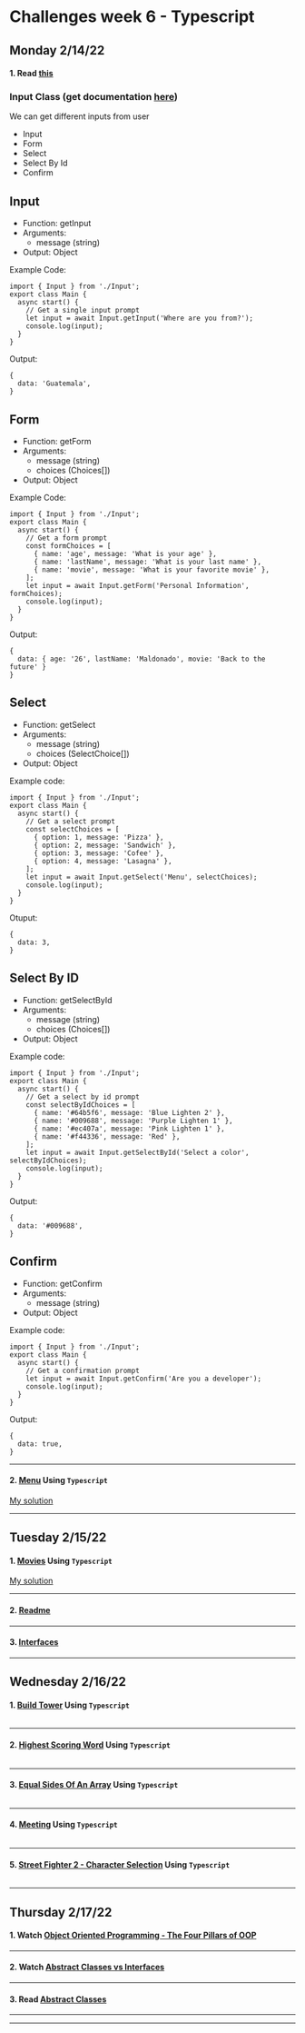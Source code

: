 # Challenges week 6 - Typescript

## Monday 2/14/22

#### 1. Read [this](https://github.com/corecodeio/bootcamp-from-scratch/blob/main/src/technologies/2022/week6/Example/Input.md)

### Input Class (get documentation [here](https://github.com/devarenas/core-code/blob/bb196f48ba142b8e83e704d23891230340a61653/src/source_links/input.ts))
We can get different inputs from user
* Input
* Form
* Select
* Select By Id
* Confirm

## Input

* Function: getInput
* Arguments:
  * message (string)
* Output: Object

Example Code:
```
import { Input } from './Input';
export class Main {
  async start() {
    // Get a single input prompt
    let input = await Input.getInput('Where are you from?');
    console.log(input);
  }
}
```

Output:
```
{
  data: 'Guatemala',
}
```

## Form

* Function: getForm
* Arguments:
  * message (string)
  * choices (Choices[])
* Output: Object

Example Code:
```
import { Input } from './Input';
export class Main {
  async start() {
    // Get a form prompt
    const formChoices = [
      { name: 'age', message: 'What is your age' },
      { name: 'lastName', message: 'What is your last name' },
      { name: 'movie', message: 'What is your favorite movie' },
    ];
    let input = await Input.getForm('Personal Information', formChoices);
    console.log(input);
  }
}
```

Output:
```
{
  data: { age: '26', lastName: 'Maldonado', movie: 'Back to the future' }
}
```
## Select
* Function: getSelect
* Arguments:
  * message (string)
  * choices (SelectChoice[])
* Output: Object

Example code:
```
import { Input } from './Input';
export class Main {
  async start() {
    // Get a select prompt
    const selectChoices = [
      { option: 1, message: 'Pizza' },
      { option: 2, message: 'Sandwich' },
      { option: 3, message: 'Cofee' },
      { option: 4, message: 'Lasagna' },
    ];
    let input = await Input.getSelect('Menu', selectChoices);
    console.log(input);
  }
}
```
Otuput:
```
{
  data: 3,
}
```

## Select By ID
* Function: getSelectById
* Arguments:
  * message (string)
  * choices (Choices[])
* Output: Object

Example code:
```
import { Input } from './Input';
export class Main {
  async start() {
    // Get a select by id prompt
    const selectByIdChoices = [
      { name: '#64b5f6', message: 'Blue Lighten 2' },
      { name: '#009688', message: 'Purple Lighten 1' },
      { name: '#ec407a', message: 'Pink Lighten 1' },
      { name: '#f44336', message: 'Red' },
    ];
    let input = await Input.getSelectById('Select a color', selectByIdChoices);
    console.log(input);
  }
}
```

Output:
```
{
  data: '#009688',
}
```

## Confirm
* Function: getConfirm
* Arguments:
  * message (string)
* Output: Object

Example code:
```
import { Input } from './Input';
export class Main {
  async start() {
    // Get a confirmation prompt
    let input = await Input.getConfirm('Are you a developer');
    console.log(input);
  }
}
```
Output:
```
{
  data: true,
}
````


***
#### 2. [Menu](https://github.com/corecodeio/bootcamp-from-scratch/blob/main/src/technologies/2022/week6/Exercices/E0/desc/ED0W6.md) Using ``Typescript``

[My solution](https://github.com/devarenas/menu_typescript)

***
## Tuesday 2/15/22

#### 1. [Movies](https://github.com/corecodeio/bootcamp-from-scratch/blob/main/src/technologies/2022/week6/Exercices/E1/desc/ED1W6.md) Using ``Typescript``

[My solution](https://github.com/devarenas/movie_typescript)

***
#### 2. [Readme](https://github.com/corecodeio/bootcamp-from-scratch/blob/main/src/technologies/2022/week6/Exercices/E2/desc/ED2W6.md)


***
#### 3. [Interfaces](https://docs.microsoft.com/en-us/learn/modules/typescript-implement-interfaces/)


***
## Wednesday 2/16/22

#### 1. [Build Tower](https://www.codewars.com/kata/576757b1df89ecf5bd00073b/train/typescript) Using ``Typescript``

```
```


***
#### 2. [Highest Scoring Word](https://www.codewars.com/kata/57eb8fcdf670e99d9b000272/train/typescript) Using ``Typescript``

```
```


***
#### 3. [Equal Sides Of An Array](https://www.codewars.com/kata/5679aa472b8f57fb8c000047/train/typescript) Using ``Typescript``

```
```


***
#### 4. [Meeting](https://www.codewars.com/kata/59df2f8f08c6cec835000012/train/typescript) Using ``Typescript``

```
```


***
#### 5. [Street Fighter 2 - Character Selection](https://www.codewars.com/kata/5853213063adbd1b9b0000be/train/typescript) Using ``Typescript``

```
```


***
## Thursday 2/17/22

#### 1. Watch [Object Oriented Programming - The Four Pillars of OOP](https://www.youtube.com/watch?v=1ONhXmQuWP8)


***
#### 2. Watch [Abstract Classes vs Interfaces](https://www.youtube.com/watch?v=Lnqmde9LP74)


***
#### 3. Read [Abstract Classes](https://sbcode.net/typescript/abstract_classes/)


***
***





